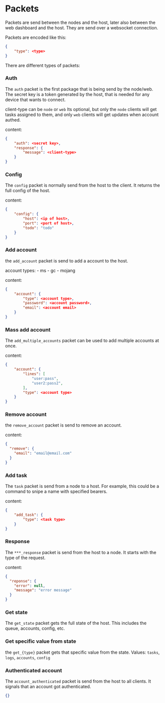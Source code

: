 # Packets

Packets are send between the nodes and the host, later also between the web dashboard and the host.
They are send over a websocket connection.

Packets are encoded like this:

```json
{
    "type": <type>
}
```

There are different types of packets:

### Auth

The `auth` packet is the first package that is being send by the node/web.
The secret key is a token generated by the host, that is needed for any device that wants to connect.

client-type can be `node` or `web`
Its optional, but only the `node` clients will get tasks assigned to them, and only `web` clients will get updates when account authed.

content:

```json
{
    "auth": <secret key>,
    "response": {
        "message": <client-type>
    }
}
```

### Config

The `config` packet is normally send from the host to the client. It returns the full config of the host.

content:

```json
{
    "config": {
        "host": <ip of host>,
        "port": <port of host>,
        "todo": "todo"
    }
}
```

### Add account

the `add_account` packet is send to add a account to the host.

account types: - ms - gc - mojang

content:

```json
{
    "account": {
        "type": <account type>,
        "password": <account password>,
        "email": <account email>
    }
}
```

### Mass add account

The `add_multiple_accounts` packet can be used to add multiple accounts at once.

content:

```json
{
    "account": {
        "lines": [
            "user:pass",
            "user2:pass2",
        ],
        "type": <account type>
    }
}
```

### Remove account

the `remove_account` packet is send to remove an account.

content:

```json
{
  "remove": {
    "email": "email@email.com"
  }
}
```

### Add task

The `task` packet is send from a node to a host.
For example, this could be a command to snipe a name with specified bearers.

content:

```json
{
    "add_task": {
        "type": <task type>
    }
}
```

### Response

The `***_response` packet is send from the host to a node. It starts with the type of the request.

content:

```json
{
  "reponse": {
    "error": null,
    "message": "error message"
  }
}
```

### Get state

The `get_state` packet gets the full state of the host. This includes the queue, accounts, config, etc.

### Get specific value from state

the `get_{type}` packet gets that specific value from the state.
Values: `tasks`, `logs`, `accounts`, `config`

### Authenticated account

The `account_authenticated` packet is send from the host to all clients. It signals that an account got authenticated.

```json
{}
```
